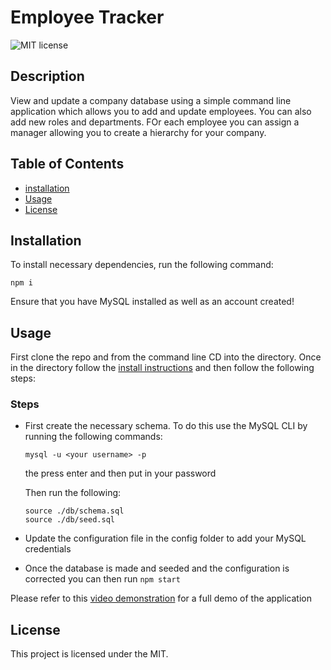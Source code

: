 # Employee Tracker

![MIT license](https://img.shields.io/badge/license-MIT-blue)
## Description 

View and update a company database using a simple command line application which allows you to add and update employees. You can also add new roles and departments. FOr each employee you can assign a manager allowing you to create a hierarchy for your company.

## Table of Contents
* [installation](#installation)
* [Usage](#usage)
* [License](#license)

## Installation
To install necessary dependencies, run the following command:
```
npm i
```
Ensure that you have MySQL installed as well as an account created!

## Usage
First clone the repo and from the command line CD into the directory. Once in the directory follow the [install instructions](#installation) and then follow the following steps:

### Steps
* First create the necessary schema. To do this use the MySQL CLI by running the following commands:
    ```
    mysql -u <your username> -p
    ```
    the press enter and then put in your password

    Then run the following:
    ```
    source ./db/schema.sql
    source ./db/seed.sql
    ```
* Update the configuration file in the config folder to add your MySQL credentials
* Once the database is made and seeded and the configuration is corrected you can then run ```npm start```

Please refer to this [video demonstration](https://drive.google.com/file/d/1N4EfVf36TkXUKuiflzisIggnYnepr3Yh/view?usp=sharing) for a full demo of the application

## License
This project is licensed under the MIT.
